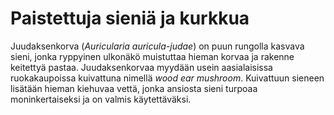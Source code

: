 # Paistettuja sieniä ja kurkkua

Juudaksenkorva (*Auricularia auricula-judae*) on puun rungolla kasvava sieni, jonka ryppyinen ulkonäkö muistuttaa hieman korvaa ja rakenne keitettyä pastaa. Juudaksenkorvaa myydään usein aasialaisissa ruokakaupoissa kuivattuna nimellä *wood ear mushroom*. Kuivattuun sieneen lisätään hieman kiehuvaa vettä, jonka ansiosta sieni turpoaa moninkertaiseksi ja on valmis käytettäväksi.

